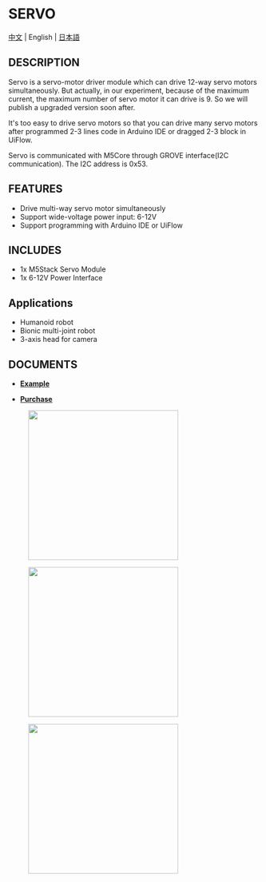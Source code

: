 # SERVO

[中文](/zh_CN/product_documents/modules/module_servo) | English | [日本語](ja/product_documents/modules/module_servo)

## DESCRIPTION

Servo is a servo-motor driver module which can drive 12-way servo motors simultaneously. But actually, in our experiment, because of the maximum current, the maximum number of servo motor it can drive is 9. So we will publish a upgraded version soon after.

It's too easy to drive servo motors so that you can drive many servo motors after programmed 2-3 lines code in Arduino IDE or dragged 2-3 block in UiFlow.

Servo is communicated with M5Core through GROVE interface(I2C communication). The I2C address is 0x53.

## FEATURES

-  Drive multi-way servo motor simultaneously
-  Support wide-voltage power input: 6-12V
-  Support programming with Arduino IDE or UiFlow

## INCLUDES

-  1x M5Stack Servo Module
-  1x 6-12V Power Interface

## Applications

-  Humanoid robot
-  Bionic multi-joint robot
-  3-axis head for camera

## DOCUMENTS

<!-- -  **[Schematic](en/file_to_display_null)** -->

-  **[Example](https://github.com/m5stack/M5Stack/tree/master/examples/Modules/Servo)**

- **[Purchase](https://www.aliexpress.com/store/product/M5Stack-New-SERVO-Module-Board-12-Channels-Servo-Controller-with-MEGA328-Inside-Power-Adapter-6-24V/3226069_32951356502.html?spm=a2g1y.12024536.productList_5885011.pic_0)**

<figure>
    <img src="assets/img/product_pics/modules/module_servo_01.png" height="300" width="300">
</figure>

<figure>
    <img src="assets/img/product_pics/modules/module_servo_02.png" height="300" width="300">
</figure>

<figure>
    <img src="assets/img/product_pics/modules/module_servo_03.png" height="300" width="300">
</figure>